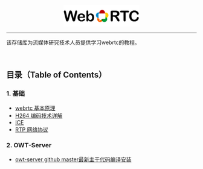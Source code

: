 <p align="center"><img width="40%" src="img/webrtc_icon2.png" /></p>

--------------------------------------------------------------------------------

该存储库为流媒体研究技术人员提供学习webrtc的教程。


<br/>

## 目录（Table of Contents）

### 1. 基础
* [webrtc 基本原理](https://###)
* [H264 编码技术详解](https://###)
* [ICE](https://###)
* [RTP 网络协议](https://###)

### 2. OWT-Server
* [owt-server github master最新主干代码编译安装](https://github.com/beijing-penguin/webrtc-blogs/blob/master/owt-server-tutorial/owt-server.md)
